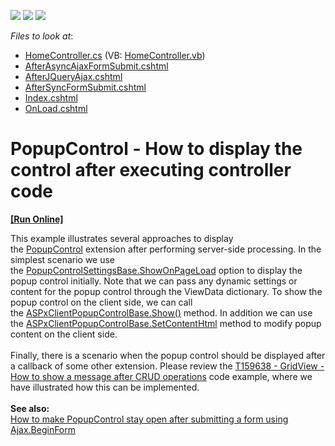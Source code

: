 <!-- default badges list -->
![](https://img.shields.io/endpoint?url=https://codecentral.devexpress.com/api/v1/VersionRange/128553037/15.2.5%2B)
[![](https://img.shields.io/badge/Open_in_DevExpress_Support_Center-FF7200?style=flat-square&logo=DevExpress&logoColor=white)](https://supportcenter.devexpress.com/ticket/details/T350450)
[![](https://img.shields.io/badge/📖_How_to_use_DevExpress_Examples-e9f6fc?style=flat-square)](https://docs.devexpress.com/GeneralInformation/403183)
<!-- default badges end -->
<!-- default file list -->
*Files to look at*:

* [HomeController.cs](./CS/Controllers/HomeController.cs) (VB: [HomeController.vb](./VB/Controllers/HomeController.vb))
* [AfterAsyncAjaxFormSubmit.cshtml](./CS/Views/Home/AfterAsyncAjaxFormSubmit.cshtml)
* [AfterJQueryAjax.cshtml](./CS/Views/Home/AfterJQueryAjax.cshtml)
* [AfterSyncFormSubmit.cshtml](./CS/Views/Home/AfterSyncFormSubmit.cshtml)
* [Index.cshtml](./CS/Views/Home/Index.cshtml)
* [OnLoad.cshtml](./CS/Views/Home/OnLoad.cshtml)
<!-- default file list end -->
# PopupControl - How to display the control after executing controller code
<!-- run online -->
**[[Run Online]](https://codecentral.devexpress.com/t350450/)**
<!-- run online end -->


This example illustrates several approaches to display the <a href="https://documentation.devexpress.com/#AspNet/CustomDocument9006">PopupControl</a> extension after performing server-side processing. In the simplest scenario we use the <a href="https://docs.devexpress.com/AspNetMvc/DevExpress.Web.Mvc.PopupControlSettingsBase.ShowOnPageLoad">PopupControlSettingsBase.ShowOnPageLoad</a> option to display the popup control initially. Note that we can pass any dynamic settings or content for the popup control through the ViewData dictionary. To show the popup control on the client side, we can call the <a href="https://documentation.devexpress.com/#AspNet/DevExpressWebScriptsASPxClientPopupControlBase_Showtopic(ZgszxA)">ASPxClientPopupControlBase.Show()</a> method. In addition we can use the <a href="https://documentation.devexpress.com/#AspNet/DevExpressWebScriptsASPxClientPopupControlBase_SetContentHtmltopic">ASPxClientPopupControlBase.SetContentHtml</a> method to modify popup content on the client side.<br><br>Finally, there is a scenario when the popup control should be displayed after a callback of some other extension. Please review the <a href="https://www.devexpress.com/Support/Center/p/T159638">T159638 - GridView - How to show a message after CRUD operations</a> code example, where we have illustrated how this can be implemented.<br><br><strong>See also:</strong><br><a href="https://www.devexpress.com/Support/Center/p/T303557">How to make PopupControl stay open after submitting a form using Ajax.BeginForm</a>

<br/>


